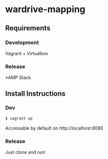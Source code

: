 # wardrive-mapping

## Requirements

### Development
Vagrant + Virtualbox

### Release
*AMP Stack

## Install Instructions

### Dev
```bash
$ vagrant up
```
Accessable by default on http://localhost:8080

### Release
Just clone and run!

